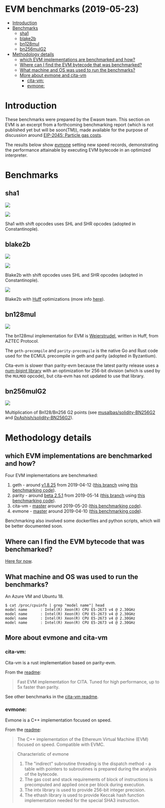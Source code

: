 # EVM benchmarks (2019-05-23)

- [Introduction](#introduction)
- [Benchmarks](#benchmarks)
  * [sha1](#sha1)
  * [blake2b](#blake2b)
  * [bn128mul](#bn128mul)
  * [bn256mulG2](#bn256mulg2)
- [Methodology details](#methodology-details)
  * [which EVM implementations are benchmarked and how?](#which-evm-implementations-are-benchmarked-and-how)
  * [Where can I find the EVM bytecode that was benchmarked?](#where-can-i-find-the-evm-bytecode-that-was-benchmarked)
  * [What machine and OS was used to run the benchmarks?](#what-machine-and-os-was-used-to-run-the-benchmarks)
  * [More about evmone and cita-vm](#more-about-evmone-and-cita-vm)
    + [cita-vm:](#cita-vm-)
    + [evmone:](#evmone-)


# Introduction

These benchmarks were prepared by the Ewasm team. This section on EVM is an excerpt from a forthcoming benchmarking report (which is not published yet but will be soon(TM)), made available for the purpose of discussion around [EIP-2045: Particle gas costs](https://eips.ethereum.org/EIPS/eip-2045).

The results below show [evmone](https://github.com/chfast/evmone/) setting new speed records, demonstrating the performance attainable by executing EVM bytecode in an optimized interpreter.

# Benchmarks


## sha1

![](https://storage.googleapis.com/ethereum-hackmd/upload_a3cfb6571bc14a831df66cb3fbbcfd31.png)

![](https://storage.googleapis.com/ethereum-hackmd/upload_31ca2ec91be842654a1859ad12392f2e.png)

Sha1 with shift opcodes uses SHL and SHR opcodes (adopted in Constantinople).

## blake2b

![](https://storage.googleapis.com/ethereum-hackmd/upload_f5dc9a1a152b42116e79c8a4d7541787.png)

![](https://storage.googleapis.com/ethereum-hackmd/upload_5ff6f342a5a72e9b8d8e6af3bb5fb2f7.png)

Blake2b with shift opcodes uses SHL and SHR opcodes (adopted in Constantinople).

![](https://storage.googleapis.com/ethereum-hackmd/upload_7f0f5cd3bed58b34a1e331590eed593c.png)

Blake2b with [Huff](https://github.com/AztecProtocol/AZTEC/blob/feat-huff-truffle-integration-ho-ho-ho/packages/weierstrudel/huff_modules/blake2b.huff) optimizations (more info [here](https://ethereum-magicians.org/t/blake2b-f-precompile/3157/12)).

## bn128mul

![](https://storage.googleapis.com/ethereum-hackmd/upload_39dd37d59b3e018b3d4a5ba5783b2ef5.png)


The bn128mul implementation for EVM is [Weierstrudel](https://medium.com/aztec-protocol/huffing-for-crypto-with-weierstrudel-9c9568c06901), written in Huff, from AZTEC Protocol.

The `geth-precompile` and `parity-precompile` is the native Go and Rust code used for the ECMUL precompile in geth and parity (adopted in Byzantium).

Cita-evm is slower than parity-evm because the latest parity release uses a [num-bigint library](https://github.com/paritytech/parity-ethereum/pull/10600) with an optimization for 256-bit division (which is used by the `MULMOD` opcode), but cita-evm has not updated to use that library.


## bn256mulG2

![](https://storage.googleapis.com/ethereum-hackmd/upload_21aba0cddd889b4582d6f4d541bbcdfb.png)

Multiplication of Bn128/Bn256 G2 points (see [musalbas/solidity-BN256G2](https://github.com/musalbas/solidity-BN256G2) and [0xAshish/solidity-BN256G2](https://github.com/0xAshish/solidity-BN256G2)).

# Methodology details

## which EVM implementations are benchmarked and how?

Four EVM implementations are benchmarked:
1. geth - around [v1.8.25](https://github.com/ethereum/go-ethereum/releases/tag/v1.8.25) from 2019-04-12 ([this branch]() using [this benchmarking code](https://github.com/cdetrio/go-ethereum/commit/cf9cb0ec02cf29693f20e6b0f8f590912dc386a8)).
2. parity - around [beta 2.5.1](https://github.com/paritytech/parity-ethereum/releases/tag/v2.5.1) from 2019-05-14 ([this branch](https://github.com/cdetrio/parity/tree/evm-code-bencher) using [this benchmarking code](https://github.com/cdetrio/parity/blob/b06b0a30c63693759ecadb760fab5f17b33b9151/evmbin/src/main.rs#L135-L153)).
3. cita-vm - [master](https://github.com/cryptape/cita-vm) around 2019-05-20 ([this benchmarking code](https://github.com/cdetrio/cita-vm/commit/f4076919ba1b6cbda668fb6913fd2bc615627f6a)).
4. evmone - [master](https://github.com/chfast/evmone/) around 2019-04-10 ([this benchmarking code](https://github.com/chfast/evmone/pull/3)).

Benchmarking also involved some dockerfiles and python scripts, which will be better documented soon.

## Where can I find the EVM bytecode that was benchmarked?

[Here for now](https://github.com/cdetrio/benchmarking-wasm-ewasm-evm/tree/9a4786c3ec6aa212b0e2f3c5954527a1c7aa56c8/evmrace/evmcode).

## What machine and OS was used to run the benchmarks?

An Azure VM and Ubuntu 18.

```
$ cat /proc/cpuinfo | grep "model name"| head
model name      : Intel(R) Xeon(R) CPU E5-2673 v4 @ 2.30GHz
model name      : Intel(R) Xeon(R) CPU E5-2673 v4 @ 2.30GHz
model name      : Intel(R) Xeon(R) CPU E5-2673 v4 @ 2.30GHz
model name      : Intel(R) Xeon(R) CPU E5-2673 v4 @ 2.30GHz
```

## More about evmone and cita-vm

### cita-vm:

Cita-vm is a rust implementation based on parity-evm.

From the [readme](https://github.com/cryptape/cita-vm/blob/master/README.md):
> Fast EVM implementation for CITA. Tuned for high performance, up to 5x faster than parity.

See other benchmarks in the [cita-vm readme](https://github.com/cryptape/cita-vm#Performance-comparison-with-parity-and-geth).

### evmone:

Evmone is a C++ implementation focused on speed.

From the [readme](https://github.com/chfast/evmone/blob/master/README.md):

> The C++ implementation of the Ethereum Virtual Machine (EVM) focused on speed. Compatible with EVMC.

> Characteristic of evmone
> 1. The "indirect" subroutine threading is the dispatch method - a table with pointers to subroutines is prepared during the analysis of the bytecode.
> 2. The gas cost and stack requirements of block of instructions is precomputed and applied once per block during execution.
> 3. The intx library is used to provide 256-bit integer precision.
> 4. The ethash library is used to provide Keccak hash function implementation needed for the special SHA3 instruction.

